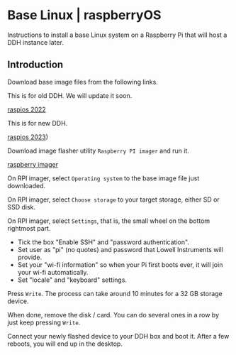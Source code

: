 # Base Linux | raspberryOS

Instructions to install a base Linux system on a Raspberry Pi that will host a DDH instance later.



## Introduction

Download base image files from the following links.

This is for old DDH. We will update it soon.

[raspios 2022](https://drive.google.com/file/d/1ydjJiUCTUBVqvDyzErxvnI1JxK9sD-x8/view?usp=sharing)

This is for new DDH.

[raspios 2023](https://downloads.raspberrypi.com/raspios_armhf/images/raspios_armhf-2023-05-03/2023-05-03-raspios-bullseye-armhf.img.xz))

Download image flasher utility ```Raspberry PI imager``` and run it.

[raspberry imager](https://www.raspberrypi.com/software/)

On RPI imager, select ```Operating system``` to the base image file just downloaded.

On RPI imager, select ```Choose storage``` to your target storage, either SD or SSD disk.

On RPI imager, select ```Settings```, that is, the small wheel on the bottom rightmost part.

- Tick the box "Enable SSH" and "password authentication".
- Set user as "pi" (no quotes) and password that Lowell Instruments will provide.
- Set your "wi-fi information" so when your Pi first boots ever, it will join your wi-fi automatically.
- Set "locale" and "keyboard" settings.

Press ```Write```. The process can take around 10 minutes for a 32 GB storage device.

When done, remove the disk / card. You can do several ones in a row by just keep pressing ```Write```.

Connect your newly flashed device to your DDH box and boot it. After a few reboots, you will end up in the desktop.


